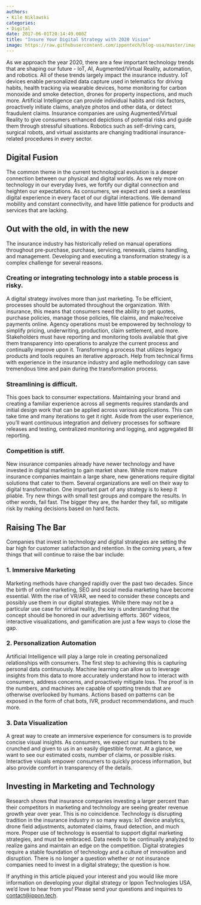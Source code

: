 ```yaml
---
authors:
- Kile Niklawski
categories:
- Digital
date: 2017-06-01T20:14:49.000Z
title: "Insure Your Digital Strategy with 2020 Vision"
image: https://raw.githubusercontent.com/ippontech/blog-usa/master/images/2017/06/Digital-Insurance-Sponsored-Content-Option-2.png
---
```


As we approach the year 2020, there are a few important technology trends that are shaping our future - IoT, AI, Augmented/Virtual Reality, automation, and robotics. All of these trends largely impact the insurance industry. IoT devices enable personalized data capture used in telematics for driving habits, health tracking via wearable devices, home monitoring for carbon monoxide and smoke detection, drones for property inspections, and much more. Artificial Intelligence can provide individual habits and risk factors, proactively initiate claims, analyze photos and other data, or detect fraudulent claims. Insurance companies are using Augmented/Virtual Reality to give consumers enhanced depictions of potential risks and guide them through stressful situations. Robotics such as self-driving cars, surgical robots, and virtual assistants are changing traditional insurance-related procedures in every sector.

<h2>Digital Fusion</h2>
The common theme in the current technological evolution is a deeper connection between our physical and digital worlds. As we rely more on technology in our everyday lives, we fortify our digital connection and heighten our expectations. As consumers, we expect and seek a seamless digital experience in every facet of our digital interactions. We demand mobility and constant connectivity, and have little patience for products and services that are lacking.

<h2>Out with the old, in with the new</h2>
The insurance industry has historically relied on manual operations throughout pre-purchase, purchase, servicing, renewals, claims handling, and management. Developing and executing a transformation strategy is a complex challenge for several reasons.
<h3>Creating or integrating technology into a stable process is risky.</h3>
A digital strategy involves more than just marketing. To be efficient, processes should be automated throughout the organization. With insurance, this means that consumers need the ability to get quotes, purchase policies, manage those policies, file claims, and make/receive payments online. Agency operations must be empowered by technology to simplify pricing, underwriting, production, claim settlement, and more. Stakeholders must have reporting and monitoring tools available that give them transparency into operations to analyze the current process and continually improve upon it. Transforming a process that utilizes legacy products and tools requires an iterative approach. Help from technical firms with experience in the insurance industry and agile methodology can save tremendous time and pain during the transformation process.
<h3>Streamlining is difficult.</h3>
This goes back to consumer expectations. Maintaining your brand and creating a familiar experience across all segments requires standards and initial design work that can be applied across various applications. This can take time and many iterations to get it right. Aside from the user experience, you’ll want continuous integration and delivery processes for software releases and testing, centralized monitoring and logging, and aggregated BI reporting.
<h3>Competition is stiff.</h3>
New insurance companies already have newer technology and have invested in digital marketing to gain market share. While more mature insurance companies maintain a large share, new generations require digital solutions that cater to them. Several organizations are well on their way to digital transformation. One important part of any strategy is to keep it pliable. Try new things with small test groups and compare the results. In other words, fail fast. The bigger they are, the harder they fall, so mitigate risk by making decisions based on hard facts.

<h2>Raising The Bar</h2>
Companies that invest in technology and digital strategies are setting the bar high for customer satisfaction and retention. In the coming years, a few things that will continue to raise the bar include:
<h3>1. Immersive Marketing</h3>
Marketing methods have changed rapidly over the past two decades. Since the birth of online marketing, SEO and social media marketing have become essential. With the rise of VR/AR, we need to consider these concepts and possibly use them in our digital strategies. While there may not be a particular use case for virtual reality, the key is understanding that the concept should be honored in our advertising efforts. 360° videos, interactive visualizations, and gamification are just a few ways to close the gap.
<h3>2. Personalization Automation</h3>
Artificial Intelligence will play a large role in creating personalized relationships with consumers. The first step to achieving this is capturing personal data continuously. Machine learning can allow us to leverage insights from this data to more accurately understand how to interact with consumers, address concerns, and proactively mitigate loss. The proof is in the numbers, and machines are capable of spotting trends that are otherwise overlooked by humans. Actions based on patterns can be exposed in the form of chat bots, IVR, product recommendations, and much more.
<h3>3. Data Visualization</h3>
A great way to create an immersive experience for consumers is to provide concise visual insights. As consumers, we expect our numbers to be crunched and given to us in an easily digestible format. At a glance, we want to see our estimated costs, number of claims, or possible risks. Interactive visuals empower consumers to quickly process information, but also provide comfort in transparency of the details.

<h2>Investing in Marketing and Technology</h2>
Research shows that insurance companies investing a larger percent than their competitors in marketing and technology are seeing greater revenue growth year over year. This is no coincidence. Technology is disrupting tradition in the insurance industry in so many ways: IoT device analytics, drone field adjustments, automated claims, fraud detection, and much more. Proper use of technology is essential to support  digital marketing strategies, and must be embraced. Data needs to be continually analyzed to realize gains and maintain an edge on the competition. Digital strategies require a stable foundation of technology and a culture of innovation and disruption. There is no longer a question whether or not insurance companies need to invest in a digital strategy; the question is how.

If anything in this article piqued your interest and you would like more information on developing your digital strategy or Ippon Technologies USA, we’d love to hear from you! Please send your questions and inquiries to contact@ippon.tech.
